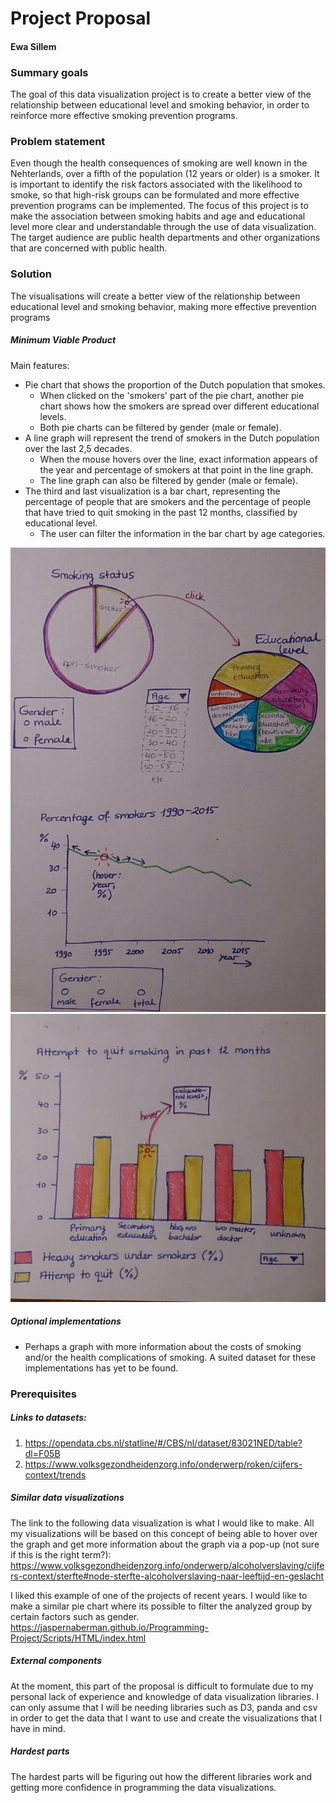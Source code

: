 # Project Proposal
#### Ewa Sillem

### Summary goals
The goal of this data visualization project is to create a better view of the relationship between educational level and smoking behavior, in order to reinforce more effective smoking prevention programs.

### Problem statement

Even though the health consequences of smoking are well known in the Nehterlands, over a fifth of the population (12 years or older) is a smoker. It is important to identify the risk factors associated with the likelihood to smoke, so that high-risk groups can be formulated and more effective prevention programs can be implemented. The focus of this project is to make the association between smoking habits and age and educational level more clear and understandable through the use of data visualization. The target audience are public health departments and other organizations that are concerned with public health.

### Solution
The visualisations will create a better view of the relationship between educational level and smoking behavior, making more effective prevention programs

##### Minimum Viable Product
Main features:
- Pie chart that shows the proportion of the Dutch population that smokes.
    - When clicked on the 'smokers' part of the pie chart, another pie chart shows how the smokers are spread over different educational levels.
    - Both pie charts can be filtered by gender (male or female).
- A line graph will represent the trend of smokers in the Dutch population over the last 2,5 decades.
    - When the mouse hovers over the line, exact information appears of the year and percentage of smokers at that point in the line graph.
    - The line graph can also be filtered by gender (male or female).
- The third and last visualization is a bar chart, representing the percentage of people that are smokers and the percentage of people that have tried to quit smoking in the past 12 months, classified by educational level.
    - The user can filter the information in the bar chart by age categories.

![alt text](image_1.JPG)
![alt text](image_2.JPG)

##### Optional implementations
- Perhaps a graph with more information about the costs of smoking and/or the health complications of smoking. A suited dataset for these implementations has yet to be found.

### Prerequisites
##### Links to datasets:
1. https://opendata.cbs.nl/statline/#/CBS/nl/dataset/83021NED/table?dl=F05B
2. https://www.volksgezondheidenzorg.info/onderwerp/roken/cijfers-context/trends

##### Similar data visualizations
The link to the following data visualization is what I would like to make. All my visualizations will be based on this concept of being able to hover over the graph and get more information about the graph via a pop-up (not sure if this is the right term?):
https://www.volksgezondheidenzorg.info/onderwerp/alcoholverslaving/cijfers-context/sterfte#node-sterfte-alcoholverslaving-naar-leeftijd-en-geslacht

I liked this example of one of the projects of recent years. I would like to make a similar pie chart where its possible to filter the analyzed group by certain factors such as gender.   
https://jaspernaberman.github.io/Programming-Project/Scripts/HTML/index.html

##### External components
At the moment, this part of the proposal is difficult to formulate due to my personal lack of experience and knowledge of data visualization libraries. I can only assume that I will be needing libraries such as D3, panda and csv in order to get the data that I want to use and create the visualizations that I have in mind.

##### Hardest parts
The hardest parts will be figuring out how the different libraries work and getting more confidence in programming the data visualizations.
